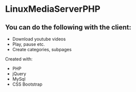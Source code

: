 # LinuxMediaServerPHP

## You can do the following with the client:
 - Download youtube videos
 - Play, pause etc. 
 - Create categories, subpages
 
 Created with:
  - PHP
  - jQuery
  - MySql
  - CSS Bootstrap


